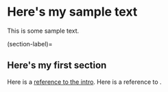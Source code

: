 # Here's my sample text

This is some sample text.

(section-label)=
## Here's my first section

Here is a [reference to the intro](intro.md).
Here is a reference to [](section-label).
